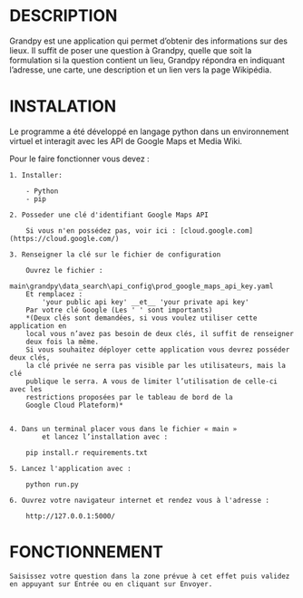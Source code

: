 DESCRIPTION
============
Grandpy est une application qui permet d’obtenir des informations sur des lieux.
Il suffit de poser une question à Grandpy, quelle que soit la formulation si la question contient un lieu, Grandpy répondra en indiquant l’adresse, une carte, une description et un lien vers la page Wikipédia.

INSTALATION
============
Le programme a été développé en langage python dans un environnement virtuel et interagit avec les API de Google Maps et Media Wiki.

Pour le faire fonctionner vous devez :

	1. Installer:

		- Python
		- pip

	2. Posseder une clé d'identifiant Google Maps API

		Si vous n'en possédez pas, voir ici : [cloud.google.com](https://cloud.google.com/)

	3. Renseigner la clé sur le fichier de configuration

		Ouvrez le fichier :
			main\grandpy\data_search\api_config\prod_google_maps_api_key.yaml
		Et remplacez :
			'your public api key' __et__ 'your private api key'
		Par votre clé Google (Les ' ' sont importants)
		*(Deux clés sont demandées, si vous voulez utiliser cette application en
		local vous n’avez pas besoin de deux clés, il suffit de renseigner
		deux fois la même.
		Si vous souhaitez déployer cette application vous devrez posséder deux clés,
		la clé privée ne serra pas visible par les utilisateurs, mais la clé
		publique le serra. A vous de limiter l’utilisation de celle-ci avec les
		restrictions proposées par le tableau de bord de la
		Google Cloud Plateform)*


	4. Dans un terminal placer vous dans le fichier « main »
			et lancez l’installation avec :

		pip install.r requirements.txt

	5. Lancez l'application avec :

		python run.py

	6. Ouvrez votre navigateur internet et rendez vous à l'adresse :

		http://127.0.0.1:5000/

FONCTIONNEMENT
===============

	Saisissez votre question dans la zone prévue à cet effet puis validez
	en appuyant sur Entrée ou en cliquant sur Envoyer.
